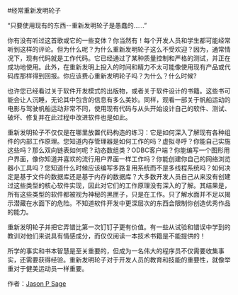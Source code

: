 #经常重新发明轮子

“只要使用现有的东西--重新发明轮子是愚蠢的……”

你有没有听过这首歌或它的一些变体？你当然有！每个开发人员和学生都可能经常听到这样的评论。但为什么呢？为什么重新发明轮子这么不受欢迎？因为，通常情况下，现有代码就是工作代码。它已经通过了某种质量控制和严格的测试，并正在成功地使用。此外，在重新发明上投入的时间和精力不太可能像使用现有产品或代码库那样得到回报。你应该费心重新发明轮子吗？为什么？什么时候?

也许您已经看过关于软件开发模式的出版物，或者关于软件设计的书籍。这些书可能会让人沉睡，无论其中包含的信息有多么美妙。同样，观看一部关于帆船运动的电影与驾驶帆船运动非常不同，使用现有代码与从头开始设计自己的软件、测试、破坏、修复并在此过程中改进软件也是如此。

重新发明轮子不仅仅是在哪里放置代码构造的练习：它是如何深入了解现有各种组件的内部工作原理。您知道内存管理器是如何工作的吗？虚拟寻呼？你能自己实施这些吗？那么双向链表如何呢？动态数组类？ODBC客户端？你能编写一个图形用户界面，像你知道并喜欢的流行用户界面一样工作吗？你能创建你自己的网络浏览器小工具吗？您知道什么时候应该编写多路复用系统而不是多线程系统吗？如何决定是基于文件的数据库还是基于内存的数据库？大多数开发人员自己从来没有创建过这些类型的核心软件实现，因此对它们的工作原理没有深入的了解。其结果是，所有这些类型的软件都被视为神秘的黑匣子，只是在工作。只了解水面并不足以揭示潜藏在水面下的危险。不知道软件开发中更深层次的东西会限制你创造优秀作品的能力。

重新发明轮子并把它弄错比第一次钉钉子更有价值。有一些从试验和错误中学到的教训对他们来说具有情感成分，而仅仅阅读一本技术书籍是不能提供的！

所学的事实和书本智慧是至关重要的，但成为一名伟大的程序员不仅需要收集事实，还需要获得经验。重新发明轮子对于开发人员的教育和技能的重要性，就像举重对于健美运动员一样重要。

作者：[Jason P Sage](http://programmer.97things.oreilly.com/wiki/index.php/Jason_P_Sage)
